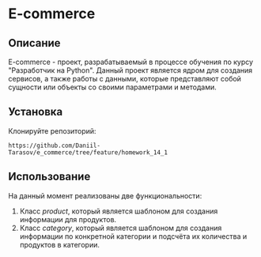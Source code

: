 # E-commerce

## Описание

E-commerce - проект, разрабатываемый в процессе обучения по курсу "Разработчик на Python".
Данный проект является ядром для создания сервисов, а также работы с данными, которые представляют собой сущности или объекты со своими параметрами и методами.

## Установка

Клонируйте репозиторий:
```
https://github.com/Daniil-Tarasov/e_commerce/tree/feature/homework_14_1
```

## Использование

На данный момент реализованы две функциональности:
1. Класс *product*, который является шаблоном для создания информации для продуктов.
2. Класс *category*, который является шаблоном для создания информации по конкретной категории и подсчёта их количества и продуктов в категории.

